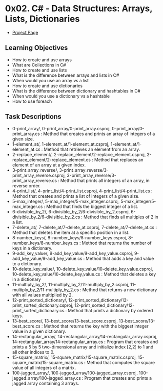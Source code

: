 # 0x02. C# - Data Structures: Arrays, Lists, Dictionaries
- [Project Page](https://intranet.hbtn.io/projects/391)

## Learning Objectives
- How to create and use arrays
- What are Collections in C#
- How to create and use lists
- What is the difference between arrays and lists in C#
- When would you use an array vs a list
- How to create and use dictionaries
- What is the difference between dictionary and hashtables in C#
- When would you use a dictionary vs a hashtable
- How to use foreach

## Task Descriptions
- 0-print_array/, 0-print_array/0-print_array.csproj, 0-print_array/0-print_array.cs : Method that creates and prints an array of integers of a given size.
- 1-element_at/, 1-element_at/1-element_at.csproj, 1-element_at/1-element_at.cs : Method that retrieves an element from an array.
- 2-replace_element/, 2-replace_element/2-replace_element.csproj, 2-replace_element/2-replace_element.cs : Method that replaces an element of an array at a given index.
- 3-print_array_reverse/, 3-print_array_reverse/3-print_array_reverse.csproj, 3-print_array_reverse/3-print_array_reverse.cs : Method that prints all integers of an array, in reverse order.
- 4-print_list/, 4-print_list/4-print_list.csproj, 4-print_list/4-print_list.cs : Method that creates and prints a list of integers of a given size.
- 5-max_integer/, 5-max_integer/5-max_integer.csproj, 5-max_integer/5-max_integer.cs : Method that finds the biggest integer of a list.
- 6-divisible_by_2/, 6-divisible_by_2/6-divisible_by_2.csproj, 6-divisible_by_2/6-divisible_by_2.cs : Method that finds all multiples of 2 in a list.
- 7-delete_at/, 7-delete_at/7-delete_at.csproj, 7-delete_at/7-delete_at.cs : Method that deletes the item at a specific position in a list.
- 8-number_keys/, 8-number_keys/8-number_keys.csproj, 8-number_keys/8-number_keys.cs : Method that returns the number of keys in a dictionary.
- 9-add_key_value/, 9-add_key_value/9-add_key_value.csproj, 9-add_key_value/9-add_key_value.cs : Method that adds a key and value to a dictionary.
- 10-delete_key_value/, 10-delete_key_value/10-delete_key_value.csproj, 10-delete_key_value/10-delete_key_value.cs : Method that deletes a key in a dictionary
- 11-multiply_by_2/, 11-multiply_by_2/11-multiply_by_2.csproj, 11-multiply_by_2/11-multiply_by_2.cs : Method that returns a new dictionary with all values multiplied by 2.
- 12-print_sorted_dictionary/, 12-print_sorted_dictionary/12-print_sorted_dictionary.csproj, 12-print_sorted_dictionary/12-print_sorted_dictionary.cs : Method that prints a dictionary by ordered keys.
- 13-best_score/, 13-best_score/13-best_score.csproj, 13-best_score/13-best_score.cs : Method that returns the key with the biggest integer value in a given dictionary.
- 14-rectangular_array/, 14-rectangular_array/14-rectangular_array.csproj, 14-rectangular_array/14-rectangular_array.cs : Program that creates and prints a 5 by 5 two-dimensional array and initialize index [2,2] to 1 and all other indices to 0.
- 15-square_matrix/, 15-square_matrix/15-square_matrix.csproj, 15-square_matrix/15-square_matrix.cs : Method that computes the square value of all integers of a matrix.
- 100-jagged_array/, 100-jagged_array/100-jagged_array.csproj, 100-jagged_array/100-jagged_array.cs : Program that creates and prints a jagged array containing 3 arrays.
